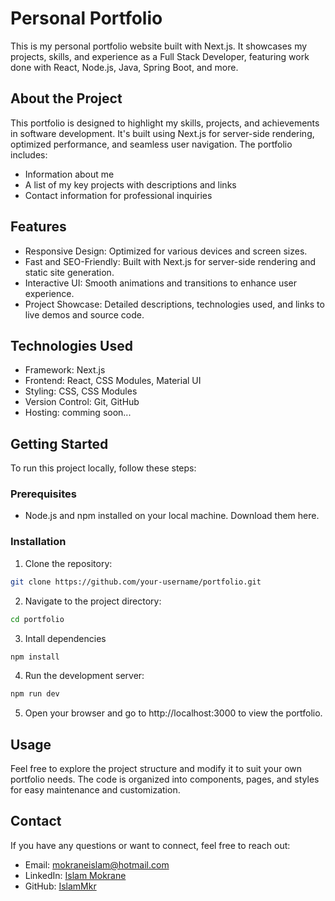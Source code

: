 # Personal Portfolio

This is my personal portfolio website built with Next.js. It showcases my projects, skills, and experience as a Full Stack Developer, featuring work done with React, Node.js, Java, Spring Boot, and more.

## About the Project

This portfolio is designed to highlight my skills, projects, and achievements in software development. It's built using Next.js for server-side rendering, optimized performance, and seamless user navigation. The portfolio includes:

- Information about me
- A list of my key projects with descriptions and links
- Contact information for professional inquiries

## Features

- Responsive Design: Optimized for various devices and screen sizes.
- Fast and SEO-Friendly: Built with Next.js for server-side rendering and static site generation.
- Interactive UI: Smooth animations and transitions to enhance user experience.
- Project Showcase: Detailed descriptions, technologies used, and links to live demos and source code.

## Technologies Used

- Framework: Next.js
- Frontend: React, CSS Modules, Material UI
- Styling: CSS, CSS Modules
- Version Control: Git, GitHub
- Hosting: comming soon...

## Getting Started

To run this project locally, follow these steps:

### Prerequisites

- Node.js and npm installed on your local machine. Download them here.

### Installation

1. Clone the repository:

```bash
git clone https://github.com/your-username/portfolio.git
```

2. Navigate to the project directory:

```bash
cd portfolio
```

3. Intall dependencies

```bash
npm install
```

4. Run the development server:

```bash
npm run dev
```

5. Open your browser and go to http://localhost:3000 to view the portfolio.

## Usage

Feel free to explore the project structure and modify it to suit your own portfolio needs. The code is organized into components, pages, and styles for easy maintenance and customization.

## Contact

If you have any questions or want to connect, feel free to reach out:

- Email: mokraneislam@hotmail.com
- LinkedIn: [Islam Mokrane](https://www.linkedin.com/in/islam-mokrane/)
- GitHub: [IslamMkr](https://github.com/IslamMkr/)

